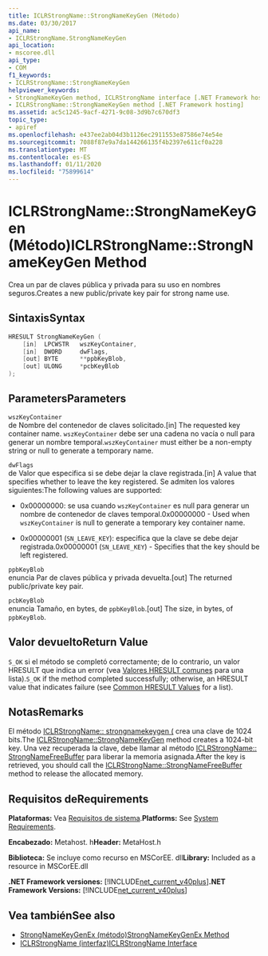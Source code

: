 ```yaml
---
title: ICLRStrongName::StrongNameKeyGen (Método)
ms.date: 03/30/2017
api_name:
- ICLRStrongName.StrongNameKeyGen
api_location:
- mscoree.dll
api_type:
- COM
f1_keywords:
- ICLRStrongName::StrongNameKeyGen
helpviewer_keywords:
- StrongNameKeyGen method, ICLRStrongName interface [.NET Framework hosting]
- ICLRStrongName::StrongNameKeyGen method [.NET Framework hosting]
ms.assetid: ac5c1245-9acf-4271-9c08-3d9b7c670df3
topic_type:
- apiref
ms.openlocfilehash: e437ee2ab04d3b1126ec2911553e87586e74e54e
ms.sourcegitcommit: 7088f87e9a7da144266135f4b2397e611cf0a228
ms.translationtype: MT
ms.contentlocale: es-ES
ms.lasthandoff: 01/11/2020
ms.locfileid: "75899614"
---
```

# <a name="iclrstrongnamestrongnamekeygen-method"></a><span data-ttu-id="d47ac-102">ICLRStrongName::StrongNameKeyGen (Método)</span><span class="sxs-lookup"><span data-stu-id="d47ac-102">ICLRStrongName::StrongNameKeyGen Method</span></span>
<span data-ttu-id="d47ac-103">Crea un par de claves pública y privada para su uso en nombres seguros.</span><span class="sxs-lookup"><span data-stu-id="d47ac-103">Creates a new public/private key pair for strong name use.</span></span>  
  
## <a name="syntax"></a><span data-ttu-id="d47ac-104">Sintaxis</span><span class="sxs-lookup"><span data-stu-id="d47ac-104">Syntax</span></span>  
  
```cpp  
HRESULT StrongNameKeyGen (  
    [in]  LPCWSTR   wszKeyContainer,  
    [in]  DWORD     dwFlags,  
    [out] BYTE      **ppbKeyBlob,  
    [out] ULONG     *pcbKeyBlob  
);  
```  
  
## <a name="parameters"></a><span data-ttu-id="d47ac-105">Parameters</span><span class="sxs-lookup"><span data-stu-id="d47ac-105">Parameters</span></span>  
 `wszKeyContainer`  
 <span data-ttu-id="d47ac-106">de Nombre del contenedor de claves solicitado.</span><span class="sxs-lookup"><span data-stu-id="d47ac-106">[in] The requested key container name.</span></span> <span data-ttu-id="d47ac-107">`wszKeyContainer` debe ser una cadena no vacía o null para generar un nombre temporal.</span><span class="sxs-lookup"><span data-stu-id="d47ac-107">`wszKeyContainer` must either be a non-empty string or null to generate a temporary name.</span></span>  
  
 `dwFlags`  
 <span data-ttu-id="d47ac-108">de Valor que especifica si se debe dejar la clave registrada.</span><span class="sxs-lookup"><span data-stu-id="d47ac-108">[in] A value that specifies whether to leave the key registered.</span></span> <span data-ttu-id="d47ac-109">Se admiten los valores siguientes:</span><span class="sxs-lookup"><span data-stu-id="d47ac-109">The following values are supported:</span></span>  
  
- <span data-ttu-id="d47ac-110">0x00000000: se usa cuando `wszKeyContainer` es null para generar un nombre de contenedor de claves temporal.</span><span class="sxs-lookup"><span data-stu-id="d47ac-110">0x00000000 - Used when `wszKeyContainer` is null to generate a temporary key container name.</span></span>  
  
- <span data-ttu-id="d47ac-111">0x00000001 (`SN_LEAVE_KEY`): especifica que la clave se debe dejar registrada.</span><span class="sxs-lookup"><span data-stu-id="d47ac-111">0x00000001 (`SN_LEAVE_KEY`) - Specifies that the key should be left registered.</span></span>  
  
 `ppbKeyBlob`  
 <span data-ttu-id="d47ac-112">enuncia Par de claves pública y privada devuelta.</span><span class="sxs-lookup"><span data-stu-id="d47ac-112">[out] The returned public/private key pair.</span></span>  
  
 `pcbKeyBlob`  
 <span data-ttu-id="d47ac-113">enuncia Tamaño, en bytes, de `ppbKeyBlob`.</span><span class="sxs-lookup"><span data-stu-id="d47ac-113">[out] The size, in bytes, of `ppbKeyBlob`.</span></span>  
  
## <a name="return-value"></a><span data-ttu-id="d47ac-114">Valor devuelto</span><span class="sxs-lookup"><span data-stu-id="d47ac-114">Return Value</span></span>  
 <span data-ttu-id="d47ac-115">`S_OK` si el método se completó correctamente; de lo contrario, un valor HRESULT que indica un error (vea [Valores HRESULT comunes](/windows/win32/seccrypto/common-hresult-values) para una lista).</span><span class="sxs-lookup"><span data-stu-id="d47ac-115">`S_OK` if the method completed successfully; otherwise, an HRESULT value that indicates failure (see [Common HRESULT Values](/windows/win32/seccrypto/common-hresult-values) for a list).</span></span>  
  
## <a name="remarks"></a><span data-ttu-id="d47ac-116">Notas</span><span class="sxs-lookup"><span data-stu-id="d47ac-116">Remarks</span></span>  
 <span data-ttu-id="d47ac-117">El método [ICLRStrongName:: strongnamekeygen (](../../../../docs/framework/unmanaged-api/hosting/iclrstrongname-strongnamekeygen-method.md) crea una clave de 1024 bits.</span><span class="sxs-lookup"><span data-stu-id="d47ac-117">The [ICLRStrongName::StrongNameKeyGen](../../../../docs/framework/unmanaged-api/hosting/iclrstrongname-strongnamekeygen-method.md) method creates a 1024-bit key.</span></span> <span data-ttu-id="d47ac-118">Una vez recuperada la clave, debe llamar al método [ICLRStrongName:: StrongNameFreeBuffer](../../../../docs/framework/unmanaged-api/hosting/iclrstrongname-strongnamefreebuffer-method.md) para liberar la memoria asignada.</span><span class="sxs-lookup"><span data-stu-id="d47ac-118">After the key is retrieved, you should call the [ICLRStrongName::StrongNameFreeBuffer](../../../../docs/framework/unmanaged-api/hosting/iclrstrongname-strongnamefreebuffer-method.md) method to release the allocated memory.</span></span>  
  
## <a name="requirements"></a><span data-ttu-id="d47ac-119">Requisitos de</span><span class="sxs-lookup"><span data-stu-id="d47ac-119">Requirements</span></span>  
 <span data-ttu-id="d47ac-120">**Plataformas:** Vea [Requisitos de sistema](../../../../docs/framework/get-started/system-requirements.md).</span><span class="sxs-lookup"><span data-stu-id="d47ac-120">**Platforms:** See [System Requirements](../../../../docs/framework/get-started/system-requirements.md).</span></span>  
  
 <span data-ttu-id="d47ac-121">**Encabezado:** Metahost. h</span><span class="sxs-lookup"><span data-stu-id="d47ac-121">**Header:** MetaHost.h</span></span>  
  
 <span data-ttu-id="d47ac-122">**Biblioteca:** Se incluye como recurso en MSCorEE. dll</span><span class="sxs-lookup"><span data-stu-id="d47ac-122">**Library:** Included as a resource in MSCorEE.dll</span></span>  
  
 <span data-ttu-id="d47ac-123">**.NET Framework versiones:** [!INCLUDE[net_current_v40plus](../../../../includes/net-current-v40plus-md.md)]</span><span class="sxs-lookup"><span data-stu-id="d47ac-123">**.NET Framework Versions:** [!INCLUDE[net_current_v40plus](../../../../includes/net-current-v40plus-md.md)]</span></span>  
  
## <a name="see-also"></a><span data-ttu-id="d47ac-124">Vea también</span><span class="sxs-lookup"><span data-stu-id="d47ac-124">See also</span></span>

- [<span data-ttu-id="d47ac-125">StrongNameKeyGenEx (método)</span><span class="sxs-lookup"><span data-stu-id="d47ac-125">StrongNameKeyGenEx Method</span></span>](../../../../docs/framework/unmanaged-api/hosting/iclrstrongname-strongnamekeygenex-method.md)
- [<span data-ttu-id="d47ac-126">ICLRStrongName (interfaz)</span><span class="sxs-lookup"><span data-stu-id="d47ac-126">ICLRStrongName Interface</span></span>](../../../../docs/framework/unmanaged-api/hosting/iclrstrongname-interface.md)
